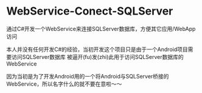 # WebService-Conect-SQLServer
通过C#开发一个WebService来连接SQLServer数据库，方便其它应用/WebApp访问

本人并没有任何开发C#的经验，当初开发这个项目只是由于一个Android项目需要访问SQLServer数据库
被逼开(fu)发(zhi)此用于访问SQLServer数据库的WebService

因为当初是为了开发Android用的一个将Android与SQLServer桥接的WebService，所以名字什么的就不要在意啦～～
